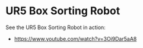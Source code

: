# UR5 Box Sorting Robot
See the UR5 Box Sorting Robot in action:
- https://www.youtube.com/watch?v=3Oi9Dar5aA8
